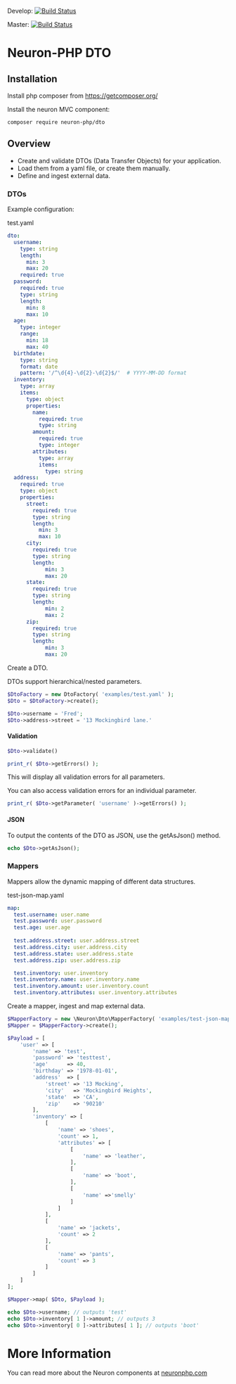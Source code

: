Develop: [![Build Status](https://app.travis-ci.com/Neuron-PHP/dto.svg?token=F8zCwpT7x7Res7J2N4vF&branch=develop)](https://app.travis-ci.com/Neuron-PHP/dto)

Master: [![Build Status](https://app.travis-ci.com/Neuron-PHP/dto.svg?token=F8zCwpT7x7Res7J2N4vF&branch=master)](https://app.travis-ci.com/Neuron-PHP/dto)

# Neuron-PHP DTO

## Installation

Install php composer from https://getcomposer.org/

Install the neuron MVC component:

    composer require neuron-php/dto

## Overview

* Create and validate DTOs (Data Transfer Objects) for your application.
* Load them from a yaml file, or create them manually.
* Define and ingest external data.

### DTOs
Example configuration:

test.yaml

```yaml
dto:
  username:
    type: string
    length:
      min: 3
      max: 20
    required: true
  password:
    required: true
    type: string
    length:
      min: 8
      max: 10
  age:
    type: integer
    range:
      min: 18
      max: 40
  birthdate:
    type: string
    format: date
    pattern: '/^\d{4}-\d{2}-\d{2}$/'  # YYYY-MM-DD format
  inventory:  
    type: array
    items:
      type: object
      properties:
        name:
          required: true
          type: string
        amount:
          required: true
          type: integer
        attributes:
          type: array
          items:
            type: string
  address:
    required: true
    type: object
    properties:
      street:
        required: true
        type: string
        length:
          min: 3
          max: 10
      city:
        required: true
        type: string
        length:
            min: 3
            max: 20
      state:
        required: true
        type: string
        length:
            min: 2
            max: 2
      zip:
        required: true
        type: string
        length:
            min: 3
            max: 20
```

Create a DTO.

DTOs support hierarchical/nested parameters.
```php
$DtoFactory = new DtoFactory( 'examples/test.yaml' );
$Dto = $DtoFactory->create();

$Dto->username = 'Fred';
$Dto->address->street = '13 Mockingbird lane.'
```

#### Validation

```php
$Dto->validate()

print_r( $Dto->getErrors() );
```

This will display all validation errors for all parameters.

You can also access validation errors for an individual parameter.
```php
print_r( $Dto->getParameter( 'username' )->getErrors() );
```

#### JSON
To output the contents of the DTO as JSON, use the getAsJson() method.

```php
echo $Dto->getAsJson();
```

### Mappers

Mappers allow the dynamic mapping of different data structures.

test-json-map.yaml
```yaml
map:
  test.username: user.name
  test.password: user.password
  test.age: user.age
  
  test.address.street: user.address.street
  test.address.city: user.address.city
  test.address.state: user.address.state
  test.address.zip: user.address.zip

  test.inventory: user.inventory
  test.inventory.name: user.inventory.name
  test.inventory.amount: user.inventory.count
  test.inventory.attributes: user.inventory.attributes
```

Create a mapper, ingest and map external data.

```php
$MapperFactory = new \Neuron\Dto\MapperFactory( 'examples/test-json-map.yaml' );
$Mapper = $MapperFactory->create();

$Payload = [
    'user' => [
        'name' => 'test',
        'password' => 'testtest',
        'age'      => 40,
        'birthday' => '1978-01-01',
        'address'  => [
            'street' => '13 Mocking',
            'city'   => 'Mockingbird Heights',
            'state'  => 'CA',
            'zip'    => '90210'
        ],
        'inventory' => [
            [
                'name' => 'shoes',
                'count' => 1,
                'attributes' => [
                    [
                        'name' => 'leather',
                    ],
                    [
                        'name' => 'boot',
                    ],
                    [
                        'name' =>'smelly'
                    ]
                ]
            ],
            [
                'name' => 'jackets',
                'count' => 2
            ],
            [
                'name' => 'pants',
                'count' => 3
            ]
        ]
    ]
];

$Mapper->map( $Dto, $Payload );

echo $Dto->username; // outputs 'test'
echo $Dto->inventory[ 1 ]->amount; // outputs 3
echo $Dto->inventory[ 0 ]->attributes[ 1 ]; // outputs 'boot'

```

# More Information

You can read more about the Neuron components at [neuronphp.com](http://neuronphp.com)
